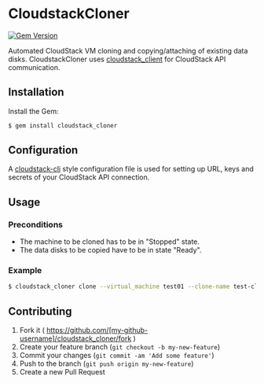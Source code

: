# CloudstackCloner

[![Gem Version](https://badge.fury.io/rb/cloudstack_cloner.png)](http://badge.fury.io/rb/cloudstack_cloner)

Automated CloudStack VM cloning and copying/attaching of existing data disks.
CloudstackCloner uses [cloudstack_client](https://github.com/niwo/cloudstack_client) for CloudStack API communication.

## Installation

Install the Gem:

```bash
$ gem install cloudstack_cloner
```

## Configuration

A [cloudstack-cli](https://github.com/niwo/cloudstack-cli) style configuration file is used for setting up URL, keys and secrets of your CloudStack API connection.

## Usage

### Preconditions
  * The machine to be cloned has to be in "Stopped" state.
  * The data disks to be copied have to be in state "Ready".

### Example

```bash
$ cloudstack_cloner clone --virtual_machine test01 --clone-name test-clone --project Playground --data-volumes test-volume --offering 2cpu_2gb
```

## Contributing

1. Fork it ( https://github.com/[my-github-username]/cloudstack_cloner/fork )
2. Create your feature branch (`git checkout -b my-new-feature`)
3. Commit your changes (`git commit -am 'Add some feature'`)
4. Push to the branch (`git push origin my-new-feature`)
5. Create a new Pull Request
